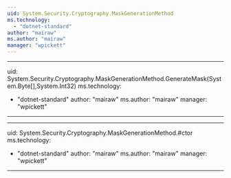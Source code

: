 ```yaml
---
uid: System.Security.Cryptography.MaskGenerationMethod
ms.technology: 
  - "dotnet-standard"
author: "mairaw"
ms.author: "mairaw"
manager: "wpickett"
---
```


---
uid: System.Security.Cryptography.MaskGenerationMethod.GenerateMask(System.Byte[],System.Int32)
ms.technology: 
  - "dotnet-standard"
author: "mairaw"
ms.author: "mairaw"
manager: "wpickett"
---

---
uid: System.Security.Cryptography.MaskGenerationMethod.#ctor
ms.technology: 
  - "dotnet-standard"
author: "mairaw"
ms.author: "mairaw"
manager: "wpickett"
---
